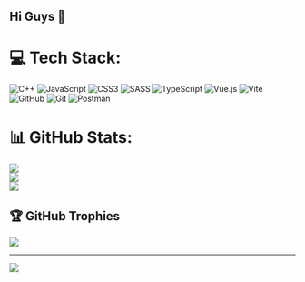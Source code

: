 ## Hi Guys 👋

# 💻 Tech Stack:
![C++](https://img.shields.io/badge/c++-%2300599C.svg?style=plastic&logo=c%2B%2B&logoColor=white) ![JavaScript](https://img.shields.io/badge/javascript-%23323330.svg?style=plastic&logo=javascript&logoColor=%23F7DF1E) ![CSS3](https://img.shields.io/badge/css3-%231572B6.svg?style=plastic&logo=css3&logoColor=white) ![SASS](https://img.shields.io/badge/SASS-hotpink.svg?style=plastic&logo=SASS&logoColor=white) ![TypeScript](https://img.shields.io/badge/typescript-%23007ACC.svg?style=plastic&logo=typescript&logoColor=white) ![Vue.js](https://img.shields.io/badge/vue.js-%2335495e.svg?style=plastic&logo=vuedotjs&logoColor=%234FC08D) ![Vite](https://img.shields.io/badge/vite-%23646CFF.svg?style=plastic&logo=vite&logoColor=white) ![GitHub](https://img.shields.io/badge/github-%23121011.svg?style=plastic&logo=github&logoColor=white) ![Git](https://img.shields.io/badge/git-%23F05033.svg?style=plastic&logo=git&logoColor=white) ![Postman](https://img.shields.io/badge/Postman-FF6C37?style=plastic&logo=postman&logoColor=white)
# 📊 GitHub Stats:
![](https://github-readme-stats.vercel.app/api?username=justin880929&theme=highcontrast&hide_border=true&include_all_commits=true&count_private=true)<br/>
![](https://github-readme-streak-stats.herokuapp.com/?user=justin880929&theme=highcontrast&hide_border=true)<br/>
![](https://github-readme-stats.vercel.app/api/top-langs/?username=justin880929&theme=highcontrast&hide_border=true&include_all_commits=true&count_private=true&layout=compact)

## 🏆 GitHub Trophies
![](https://github-profile-trophy.vercel.app/?username=justin880929&theme=onedark&no-frame=true&no-bg=false&margin-w=4)

---
[![](https://visitcount.itsvg.in/api?id=justin880929&label=Views&color=12&icon=1&pretty=false)](https://visitcount.itsvg.in)

<!-- Proudly created with GPRM ( https://gprm.itsvg.in ) -->
